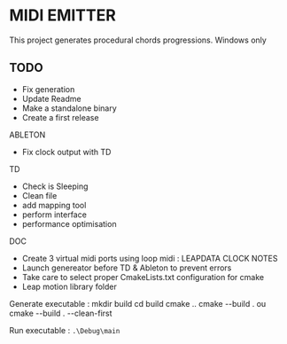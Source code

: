 # MIDI EMITTER
This project generates procedural chords progressions.
Windows only

## TODO 
- Fix generation
- Update Readme
- Make a standalone binary
- Create a first release

ABLETON
- Fix clock output with TD

TD
- Check is Sleeping
- Clean file
- add mapping tool
- perform interface
- performance optimisation

DOC
- Create 3 virtual midi ports using loop midi : LEAPDATA CLOCK NOTES
- Launch genereator before TD & Ableton to prevent errors
- Take care to select proper CmakeLists.txt configuration for cmake
- Leap motion library folder

Generate executable : 
mkdir build
cd build
cmake ..
cmake --build . ou cmake --build . --clean-first

Run executable :
`.\Debug\main` 
